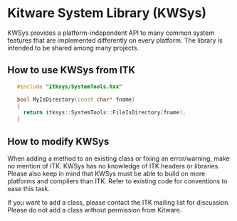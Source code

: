 Kitware System Library (KWSys)
==============================

KWSys provides a platform-independent API to many common system features that
are implemented differently on every platform. The library is intended to be
shared among many projects.

How to use KWSys from ITK
-------------------------

```cpp
   #include "itksys/SystemTools.hxx"

   bool MyIsDirectory(const char* fname)
   {
     return itksys::SystemTools::FileIsDirectory(fname);
   }
```

How to modify KWSys
-------------------

When adding a method to an existing class or fixing an error/warning, make no
mention of ITK. KWSys has no knowledge of ITK headers or libraries. Please
also keep in mind that KWSys must be able to build on more platforms and
compilers than ITK. Refer to existing code for conventions to ease this task.

If you want to add a class, please contact the ITK mailing list for
discussion. Please do not add a class without permission from Kitware.
